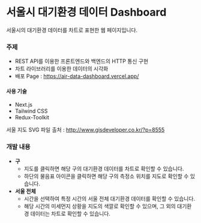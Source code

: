 # 서울시 대기환경 데이터 Dashboard

서울시의 대기환경 데이터를 차트로 표현한 웹 페이지입니다.

### 주제

- REST API를 이용한 프론트엔드와 백엔드의 HTTP 통신 구현
- 차트 라이브러리를 이용한 데이터의 시각화
- 배포 Page : https://air-data-dashboard.vercel.app/


#### 사용 기술

- Next.js
- Tailwind CSS
- Redux-Toolkit

서울 지도 SVG 파일 출처 : http://www.gisdeveloper.co.kr/?p=8555

### 개발 내용

- **구**
  - 지도를 클릭하면 해당 구의 대기환경 데이터를 차트로 확인할 수 있습니다.
  - 하단의 물음표 아이콘을 클릭하면 해당 구의 측정소 위치를 지도로 확인할 수 있습니다.
- **서울 전체**
  - 시간을 선택하여 특정 시간의 서울 전체 대기환경 데이터를 확인할 수 있습니다.
  - 해당 시간의 미세먼지 상황을 지도의 색깔로 확인할 수 있으며, 그 외의 대기환경 데이터는 차트로 확인할 수 있습니다.

